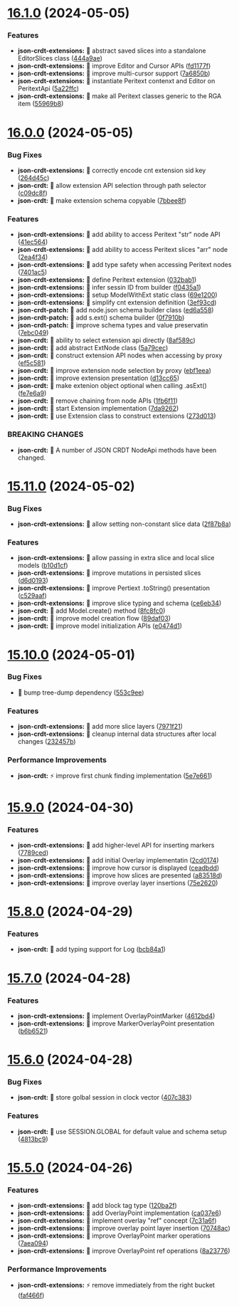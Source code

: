 # [16.1.0](https://github.com/streamich/json-joy/compare/v16.0.0...v16.1.0) (2024-05-05)


### Features

* **json-crdt-extensions:** 🎸 abstract saved slices into a standalone EditorSlices class ([444a9ae](https://github.com/streamich/json-joy/commit/444a9ae08ed4611fc7d41b09d163bdf2b4d283b2))
* **json-crdt-extensions:** 🎸 improve Editor and Cursor APIs ([fd1177f](https://github.com/streamich/json-joy/commit/fd1177fc8ea717cff26c5a13bc1e131efef442ae))
* **json-crdt-extensions:** 🎸 improve multi-cursor support ([7a6850b](https://github.com/streamich/json-joy/commit/7a6850b8740b99c919cd2eafd22cb44aacbf1f7f))
* **json-crdt-extensions:** 🎸 instantiate Peritext contenxt and Editor on PeritextApi ([5a22ffc](https://github.com/streamich/json-joy/commit/5a22ffc003d75c495aaad1ba93170b681e93749a))
* **json-crdt-extensions:** 🎸 make all Peritext classes generic to the RGA item ([55969b8](https://github.com/streamich/json-joy/commit/55969b88100c5c4eaf0b67b7ef20ea7604ccd325))

# [16.0.0](https://github.com/streamich/json-joy/compare/v15.11.0...v16.0.0) (2024-05-05)


### Bug Fixes

* **json-crdt-extensions:** 🐛 correctly encode cnt extension sid key ([264d45c](https://github.com/streamich/json-joy/commit/264d45c4ad46938d18282db72b687da7c5bff4cd))
* **json-crdt:** 🐛 allow extension API selection through path selector ([c09dc8f](https://github.com/streamich/json-joy/commit/c09dc8fc2034da4a086b40292ee329b9f2cc3f32))
* **json-crdt:** 🐛 make extension schema copyable ([7bbee8f](https://github.com/streamich/json-joy/commit/7bbee8f12eda12168e512476c7b22a764424c35a))


### Features

* **json-crdt-extensions:** 🎸 add ability to access Peritext "str" node API ([41ec564](https://github.com/streamich/json-joy/commit/41ec5645c78d27cb4aecd28b45f0ba328c03f680))
* **json-crdt-extensions:** 🎸 add ability to access Peritext slices "arr" node ([2ea4f34](https://github.com/streamich/json-joy/commit/2ea4f3441e0c7a281b2ed432fb8f7d30e3f1cc57))
* **json-crdt-extensions:** 🎸 add type safety when accessing Peritext nodes ([7401ac5](https://github.com/streamich/json-joy/commit/7401ac5b7fdeb45682e23fe07b2b1f31ef6040aa))
* **json-crdt-extensions:** 🎸 define Peritext extension ([032bab1](https://github.com/streamich/json-joy/commit/032bab1ec3fc65d20f5670cc7566b34bb457c93b))
* **json-crdt-extensions:** 🎸 infer sessin ID from builder ([f0435a1](https://github.com/streamich/json-joy/commit/f0435a15a013eb541f471e3226937efadafc7816))
* **json-crdt-extensions:** 🎸 setup ModelWithExt static class ([69e1200](https://github.com/streamich/json-joy/commit/69e120048d5132bfcc7141243cdfbaaf7d6e9971))
* **json-crdt-extensions:** 🎸 simplify cnt extension definition ([3ef93cd](https://github.com/streamich/json-joy/commit/3ef93cd4cb2743cbf744d02faf93e3f9e204d58f))
* **json-crdt-patch:** 🎸 add node.json schema builder class ([ed6a558](https://github.com/streamich/json-joy/commit/ed6a55827100209aba432cdabcdf5c07a0603283))
* **json-crdt-patch:** 🎸 add s.ext() schema builder ([0f7910b](https://github.com/streamich/json-joy/commit/0f7910b938301f4025ed2067824085cde7aefe67))
* **json-crdt-patch:** 🎸 improve schema types and value preservatin ([7ebc049](https://github.com/streamich/json-joy/commit/7ebc04962e3904a608638a7c0e10daafa9460254))
* **json-crdt:** 🎸 ability to select extension api directly ([8af589c](https://github.com/streamich/json-joy/commit/8af589ce8effb1126af4823d2120332aeed75f4c))
* **json-crdt:** 🎸 add abstract ExtNode class ([5a79cec](https://github.com/streamich/json-joy/commit/5a79cec92871e9899d0206e5ff964445f30b0287))
* **json-crdt:** 🎸 construct extension API nodes when accessing by proxy ([ef5c581](https://github.com/streamich/json-joy/commit/ef5c5819517786072a7bc30fa7c3b5df8c2b1e5f))
* **json-crdt:** 🎸 improve extension node selection by proxy ([ebf1eea](https://github.com/streamich/json-joy/commit/ebf1eea0ff2c5761f3b184d07a2ec32e74e963ab))
* **json-crdt:** 🎸 improve extension presentation ([d13cc65](https://github.com/streamich/json-joy/commit/d13cc658e56e23be27acb2d21b09ff9e730e4b4d))
* **json-crdt:** 🎸 make extenion object optional when calling .asExt() ([fe7e6a9](https://github.com/streamich/json-joy/commit/fe7e6a9ad997f0d32fe6bc778d12ab2373d7b89f))
* **json-crdt:** 🎸 remove chaining from node APIs ([1fb6f11](https://github.com/streamich/json-joy/commit/1fb6f11f47400f06cd1d0b1d07584eb5c9af24a1))
* **json-crdt:** 🎸 start Extension implementation ([7da9262](https://github.com/streamich/json-joy/commit/7da926277dff314b51ac6adfeb358c3d0a3a3597))
* **json-crdt:** 🎸 use Extension class to construct extensions ([273d013](https://github.com/streamich/json-joy/commit/273d013821af614c746ef532f1c0363d1c9d7f4c))


### BREAKING CHANGES

* **json-crdt:** 🧨 A number of JSON CRDT NodeApi methods have been changed.

# [15.11.0](https://github.com/streamich/json-joy/compare/v15.10.0...v15.11.0) (2024-05-02)


### Bug Fixes

* **json-crdt-extensions:** 🐛 allow setting non-constant slice data ([2f87b8a](https://github.com/streamich/json-joy/commit/2f87b8a00640ec0f8ab6cb2c0e7802b883ffca8f))


### Features

* **json-crdt-extensions:** 🎸 allow passing in extra slice and local slice models ([b10d1cf](https://github.com/streamich/json-joy/commit/b10d1cf29f7b1dd53ce42dff9b2601f95bfc124c))
* **json-crdt-extensions:** 🎸 improve mutations in persisted slices ([d6d0193](https://github.com/streamich/json-joy/commit/d6d01935d7066317eb5b45d6920e3bff9f53dd97))
* **json-crdt-extensions:** 🎸 improve Pertiext .toString() presentation ([c529aaf](https://github.com/streamich/json-joy/commit/c529aaf33a4505d1167064b879c8a2c140464f3d))
* **json-crdt-extensions:** 🎸 improve slice typing and schema ([ce6eb34](https://github.com/streamich/json-joy/commit/ce6eb34080150cd64e76a81b1639f4f8d5be6d01))
* **json-crdt:** 🎸 add Model.create() method ([8fc8fc0](https://github.com/streamich/json-joy/commit/8fc8fc06ec08e3a82c88c3b6e0adcbfcad2d2e3a))
* **json-crdt:** 🎸 improve model creation flow ([89daf03](https://github.com/streamich/json-joy/commit/89daf03d4151ba4d205175d2984e884f0d9c740d))
* **json-crdt:** 🎸 improve model initialization APIs ([e0474d1](https://github.com/streamich/json-joy/commit/e0474d1279ccb9207e52c6c374ae243302c6515f))

# [15.10.0](https://github.com/streamich/json-joy/compare/v15.9.0...v15.10.0) (2024-05-01)


### Bug Fixes

* 🐛 bump tree-dump dependency ([553c9ee](https://github.com/streamich/json-joy/commit/553c9ee6b93e0b6515954ffe884423d2163146d0))


### Features

* **json-crdt-extensions:** 🎸 add more slice layers ([7971f21](https://github.com/streamich/json-joy/commit/7971f217c7c27e70a76e95220144ef6892a1371c))
* **json-crdt-extensions:** 🎸 cleanup internal data structures after local changes ([232457b](https://github.com/streamich/json-joy/commit/232457bc3db6839df9130f1cbae9e27284d548f4))


### Performance Improvements

* **json-crdt:** ⚡️ improve first chunk finding implementation ([5e7e661](https://github.com/streamich/json-joy/commit/5e7e66120233120d5fc8f9fc0dab3da0d7396299))

# [15.9.0](https://github.com/streamich/json-joy/compare/v15.8.0...v15.9.0) (2024-04-30)


### Features

* **json-crdt-extensions:** 🎸 add higher-level API for inserting markers ([7789ced](https://github.com/streamich/json-joy/commit/7789cedc104316ed4a0f3230fc1e648b9f105467))
* **json-crdt-extensions:** 🎸 add initial Overlay implementatin ([2cd0174](https://github.com/streamich/json-joy/commit/2cd017425905aa66097be76768e191ae2b64b65e))
* **json-crdt-extensions:** 🎸 improve how cursor is displayed ([ceadbdd](https://github.com/streamich/json-joy/commit/ceadbdd3898e5f4d48e8d9b3e4f26a6d2a00a32b))
* **json-crdt-extensions:** 🎸 improve how slices are presented ([a83518d](https://github.com/streamich/json-joy/commit/a83518d7c1c499730198427fe2477c9d2a4f3825))
* **json-crdt-extensions:** 🎸 improve overlay layer insertions ([75e2620](https://github.com/streamich/json-joy/commit/75e26209007676b2d8ee022bad7a5a142b02ddfb))

# [15.8.0](https://github.com/streamich/json-joy/compare/v15.7.0...v15.8.0) (2024-04-29)


### Features

* **json-crdt:** 🎸 add typing support for Log ([bcb84a1](https://github.com/streamich/json-joy/commit/bcb84a1383bdf2d39e6438e5a8be3fb2d698ff9b))

# [15.7.0](https://github.com/streamich/json-joy/compare/v15.6.0...v15.7.0) (2024-04-28)


### Features

* **json-crdt-extensions:** 🎸 implement OverlayPointMarker ([4612bd4](https://github.com/streamich/json-joy/commit/4612bd4ce746ecc73203d8a25528818c27959752))
* **json-crdt-extensions:** 🎸 improve MarkerOverlayPoint presentation ([b6b6521](https://github.com/streamich/json-joy/commit/b6b6521199ae5419d49d99294b5831c248c2d75c))

# [15.6.0](https://github.com/streamich/json-joy/compare/v15.5.0...v15.6.0) (2024-04-28)

### Bug Fixes

- **json-crdt:** 🐛 store golbal session in clock vector ([407c383](https://github.com/streamich/json-joy/commit/407c38321ea43916cc8ccd0ce0ff3f678e5be76e))

### Features

- **json-crdt:** 🎸 use SESSION.GLOBAL for default value and schema setup ([4813bc9](https://github.com/streamich/json-joy/commit/4813bc99d91e5a7287fc23b51ad29b0a37a18d91))

# [15.5.0](https://github.com/streamich/json-joy/compare/v15.4.1...v15.5.0) (2024-04-26)

### Features

- **json-crdt-extensions:** 🎸 add block tag type ([120ba2f](https://github.com/streamich/json-joy/commit/120ba2f56be87640fe8eff09918eef55a609f56f))
- **json-crdt-extensions:** 🎸 add OverlayPoint implementation ([ca037e6](https://github.com/streamich/json-joy/commit/ca037e6a0d3a3a94511755c06c4d8a350a339649))
- **json-crdt-extensions:** 🎸 implement overlay "ref" concept ([7c31a6f](https://github.com/streamich/json-joy/commit/7c31a6fadb84c391a7ede68dd094bb8dd63bd0bd))
- **json-crdt-extensions:** 🎸 improve overlay point layer insertion ([70748ac](https://github.com/streamich/json-joy/commit/70748ac60fc15b8f35e5ed5361011c873d46753b))
- **json-crdt-extensions:** 🎸 improve OverlayPoint marker operations ([7aea094](https://github.com/streamich/json-joy/commit/7aea094eaefc5a8ce6a0691e4a189b3a96718ef6))
- **json-crdt-extensions:** 🎸 improve OverlayPoint ref operations ([8a23776](https://github.com/streamich/json-joy/commit/8a237760a999987c5e00baaa40ccc1110faeb5cf))

### Performance Improvements

- **json-crdt-extensions:** ⚡️ remove immediately from the right bucket ([faf466f](https://github.com/streamich/json-joy/commit/faf466f71f3a1c8d68702f58181cd85b11981c4b))
